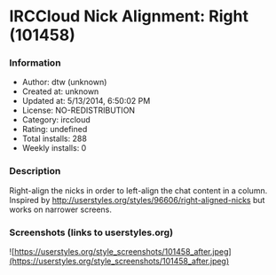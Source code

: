 # IRCCloud Nick Alignment: Right (101458)

### Information
- Author: dtw (unknown)
- Created at: unknown
- Updated at: 5/13/2014, 6:50:02 PM
- License: NO-REDISTRIBUTION
- Category: irccloud
- Rating: undefined
- Total installs: 288
- Weekly installs: 0


### Description
Right-align the nicks in order to left-align the chat content in a column.
Inspired by http://userstyles.org/styles/96606/right-aligned-nicks but works on narrower screens.


### Screenshots (links to userstyles.org)
![https://userstyles.org/style_screenshots/101458_after.jpeg](https://userstyles.org/style_screenshots/101458_after.jpeg)



